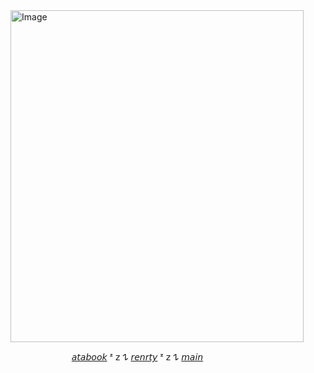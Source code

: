 <img width="469" height="531" alt="Image" src="https://github.com/user-attachments/assets/46b208ea-a22c-4887-b184-5c513d42093b" />

⠀⠀ ⠀ ⠀⠀⠀ ⠀ ⠀[𝘢𝘵𝘢𝘣𝘰𝘰𝘬](https://yoruuado.atabook.org) ᶻ 𝗓 𐰁 [𝘳𝘦𝘯𝘳𝘵𝘺](https://rentry.co/stunningfacts) ᶻ 𝗓 𐰁 [𝘮𝘢𝘪𝘯](https://github.com/AD0KOU)
